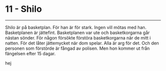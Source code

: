 # 11 \- Shilo

---

Shilo är på basketplan. För han är för stark. Ingen vill mötas med han. Basketplanen är jättefint. Basketplanen var ute och  basketkorgarna går nästan sönder. För någon försökte förstöra basketkorgarna när de mitt i natten. För det låter jättemycket när dom spelar. Alla är arg för det. Och den personen som förstörde är fångad av polisen. Men hon kommer ut från fängelsen efter 15 dagar. 

hej